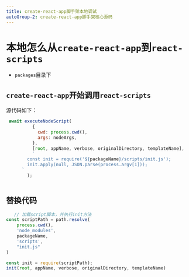 ```yaml
---
title: create-react-app脚手架本地调试
autoGroup-2: create-react-app脚手架核心源码
---
```


# 本地怎么从`create-react-app`到`react-scripts`

- `packages`目录下

## `create-react-app`开始调用`react-scripts`

源代码如下：

```js
 await executeNodeScript(
          {
            cwd: process.cwd(),
            args: nodeArgs,
          },
          [root, appName, verbose, originalDirectory, templateName],
          `
        const init = require('${packageName}/scripts/init.js');
        init.apply(null, JSON.parse(process.argv[1]));
      `
        );
  
```
        
        
        
 ## 替换代码

```js
   // 加载script脚本，并执行init方法
const scriptPath = path.resolve(
    process.cwd(),
    'node_modules',
    packageName,
    'scripts',
    "init.js"
)

const init = require(scriptPath);
init(root, appName, verbose, originalDirectory, templateName)

```
        
        
        